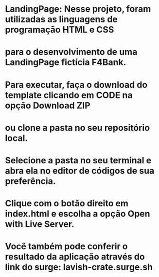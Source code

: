 # LandingPage: Nesse projeto, foram utilizadas as linguagens de programação HTML e CSS
# para o desenvolvimento de uma LandingPage fictícia F4Bank.

# Para executar, faça o download do template clicando em CODE na opção Download ZIP
# ou clone a pasta no seu repositório local.

# Selecione a pasta no seu terminal e abra ela no editor de códigos de sua preferência.

# Clique com o botão direito em index.html e escolha a opção Open with Live Server.

# Você também pode conferir o resultado da aplicação através do link do surge: lavish-crate.surge.sh

